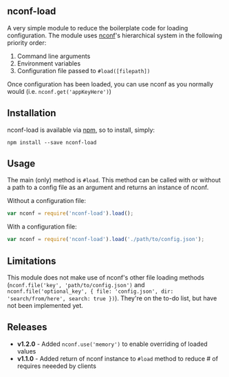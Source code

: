 ## nconf-load
A very simple module to reduce the boilerplate code for loading configuration. The module uses [nconf](https://github.com/indexzero/nconf)'s hierarchical system in the following priority order:

1. Command line arguments
2. Environment variables
3. Configuration file passed to `#load([filepath])`

Once configuration has been loaded, you can use nconf as you normally would (i.e. `nconf.get('appKeyHere')`)

## Installation
nconf-load is available via [npm](https://www.npmjs.com/package/nconf-load), so to install, simply:
```shell
npm install --save nconf-load
```

## Usage
The main (only) method is `#load`. This method can be called with or without a path to a config file as an argument and returns an instance of nconf.

Without a configuration file:
```javascript
var nconf = require('nconf-load').load();
```

With a configuration file:

```javascript
var nconf = require('nconf-load').load('./path/to/config.json');
```

## Limitations
This module does not make use of nconf's other file loading methods (`nconf.file('key', 'path/to/config.json')` and `nconf.file('optional_key', { file: 'config.json', dir: 'search/from/here', search: true })`). They're on the to-do list, but have not been implemented yet.

## Releases
- **v1.2.0** - Added `nconf.use('memory')` to enable overriding of loaded values
- **v1.1.0** - Added return of nconf instance to `#load` method to reduce # of requires neeeded by clients